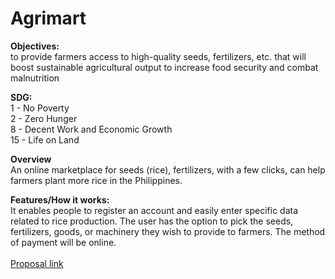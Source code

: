 # Agrimart

**Objectives:** <br>
to provide farmers access to high-quality seeds, fertilizers, etc. that will boost sustainable agricultural output
to increase food security and combat malnutrition

**SDG:** <br>
1 - No Poverty <br>
2 - Zero Hunger <br>
8 - Decent Work and Economic Growth <br>
15 - Life on Land

**Overview** <br>
An online marketplace for seeds (rice), fertilizers, with a few clicks, can help farmers plant more rice in the Philippines.

**Features/How it works:** <br>
It enables people to register an account and easily enter specific data related to rice production. The user has the option to pick the seeds, fertilizers, goods, or machinery they wish to provide to farmers. The method of payment will be online. <br> <br>
[Proposal link](https://docs.google.com/document/d/1qrSGb18818rieMkkhQcuHw5hXLTiDLUqvPczthYM8bM/edit)
